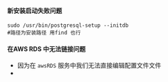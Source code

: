 #### 新安装启动失败问题
```shell
sudo /usr/bin/postgresql-setup --initdb
#路径为安装路径 用find 也行
```
#### 在AWS RDS 中无法链接问题
- 因为在 `awsRDS` 服务中我们无法直接编辑配置文件文件
- 
